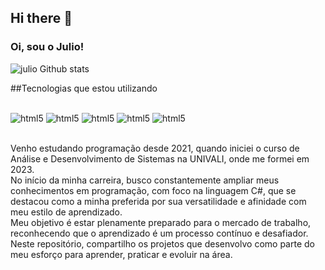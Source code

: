 ## Hi there 👋

### Oi, sou o Julio!

![julio Github stats](http://github-readme-stats.vercel.app/api?username=JuliuFerreira&show_icons=true&theme=dracula)


##Tecnologias que estou utilizando

<div style="display: inline_block">
  <br/>
  <img aligne="center" alt="html5" src="https://img.shields.io/badge/C%23-239120?style=for-the-badge&logo=c-sharp&logoColor=white" />
  <img aligne="center" alt="html5" src="https://img.shields.io/badge/HTML-239120?style=for-the-badge&logo=html5&logoColor=white" />
  <img aligne="center" alt="html5" src="https://img.shields.io/badge/CSS-239120?&style=for-the-badge&logo=css3&logoColor=white" />
  <img aligne="center" alt="html5" src="https://img.shields.io/badge/.NET-5C2D91?style=for-the-badge&logo=.net&logoColor=white" />
  <img aligne="center" alt="html5" src="https://img.shields.io/badge/JavaScript-F7DF1E?style=for-the-badge&logo=javascript&logoColor=black" />
</div>
<br/>

Venho estudando programação desde 2021, quando iniciei o curso de Análise e Desenvolvimento de Sistemas na UNIVALI, onde me formei em 2023.<br/>
No início da minha carreira, busco constantemente ampliar meus conhecimentos em programação, com foco na linguagem C#, que se destacou como a minha preferida por sua versatilidade e afinidade com meu estilo de aprendizado.<br/>
Meu objetivo é estar plenamente preparado para o mercado de trabalho, reconhecendo que o aprendizado é um processo contínuo e desafiador.<br/>
Neste repositório, compartilho os projetos que desenvolvo como parte do meu esforço para aprender, praticar e evoluir na área.

